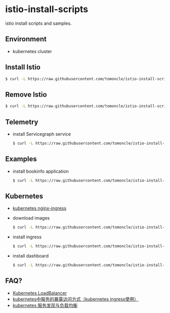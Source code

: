 # istio-install-scripts
istio install scripts and samples.

## Environment
* kubernetes cluster

## Install Istio
```bash
$ curl -L https://raw.githubusercontent.com/tomoncle/istio-install-scripts/master/install_istio_on_k8s.sh | sh
```

## Remove Istio
```bash
$ curl -L https://raw.githubusercontent.com/tomoncle/istio-install-scripts/master/remove_istio_on_k8s.sh | sh
```

## Telemetry
* install Servicegraph service
  ```bash
  $ curl -L https://raw.githubusercontent.com/tomoncle/istio-install-scripts/master/generating_service_graph.sh | sh
  ```

## Examples
* install bookinfo application
  ```bash
  $ curl -L https://raw.githubusercontent.com/tomoncle/istio-install-scripts/master/install_bookinfo_app.sh | bash
  ```

## Kubernetes
* [kubernetes nginx-ingress](https://github.com/tomoncle/istio-install-scripts/tree/master/samples/kubernetes/nginx-ingress)

* download images
  ```bash
  $ curl -L https://raw.githubusercontent.com/tomoncle/istio-install-scripts/master/k8s_image_download.py | python
  ```

* install ingress
  ```bash
  $ curl -L https://raw.githubusercontent.com/tomoncle/istio-install-scripts/master/install_ingress_for_kubernetes.sh | sh
  ```

* install dashboard
  ```bash
  $ curl -L https://raw.githubusercontent.com/tomoncle/istio-install-scripts/master/install/kubernetes/dashboard/kubernetes-dashboard.yaml | kubectl create -f - 
  ```
## FAQ?
* [Kubernetes LoadBalancer](https://www.cnblogs.com/yuxiaoba/p/9212280.html)
* [kubernetes中服务的暴露访问方式（kubernetes ingress使用）](https://blog.csdn.net/newcrane/article/details/79092577)
* [kubernetes 服务发现与负载均衡](https://jimmysong.io/kubernetes-handbook/practice/service-discovery-and-loadbalancing.html)

